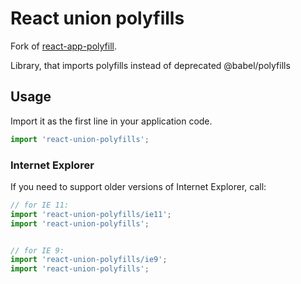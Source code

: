# React union polyfills
Fork of [react-app-polyfill](https://github.com/facebook/create-react-app/).

Library, that imports polyfills instead of deprecated @babel/polyfills

## Usage

Import it as the first line in your application code.

```js
import 'react-union-polyfills';
```

### Internet Explorer

If you need to support older versions of Internet Explorer, call:

```js
// for IE 11:
import 'react-union-polyfills/ie11';
import 'react-union-polyfills';


// for IE 9:
import 'react-union-polyfills/ie9';
import 'react-union-polyfills';
```

